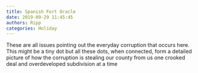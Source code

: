 ```yaml
---
title: Spanish Fort Oracle
date: 2019-09-29 11:45:45
authors: Ripp
categories: Holiday
---
```


 These are all issues pointing out the everyday corruption that occurs here.  This might be a tiny dot but all these dots, when connected, form a detailed picture of how the corruption is stealing our county from us one crooked deal and overdeveloped subdivision at a time